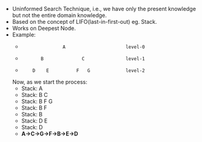 - Uninformed Search Technique, i.e., we have only the present knowledge but not the entire domain knowledge.
- Based on the concept of LIFO(last-in-first-out) eg. Stack.
- Works on Deepest Node.
- Example:
  *                    A                      level-0
  *            B              C               level-1
  *         D    E          F   G             level-2
  Now, as we start the process:
   * Stack: A                    
   * Stack: B C
   * Stack: B F G
   * Stack: B F 
   * Stack: B
   * Stack: D E
   * Stack: D
   * **A->C->G->F->B->E->D**
